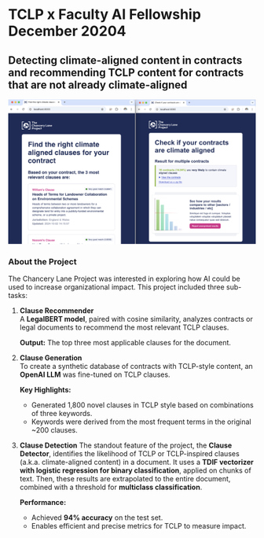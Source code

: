 # TCLP x Faculty AI Fellowship December 20204 
## Detecting climate-aligned content in contracts and recommending TCLP content for contracts that are not already climate-aligned
![Alt text](readme_image.png)

### About the Project
The Chancery Lane Project was interested in exploring how AI could be used to increase organizational impact. This project included three sub-tasks: 
1. **Clause Recommender**  
   A **LegalBERT model**, paired with cosine similarity, analyzes contracts or legal documents to recommend the most relevant TCLP clauses.  

   **Output:** The top three most applicable clauses for the document.

3. **Clause Generation**  
   To create a synthetic database of contracts with TCLP-style content, an **OpenAI LLM** was fine-tuned on TCLP clauses.  

   **Key Highlights:**
   - Generated 1,800 novel clauses in TCLP style based on combinations of three keywords.
   - Keywords were derived from the most frequent terms in the original ~200 clauses.

4. **Clause Detection**
   The standout feature of the project, the **Clause Detector**, identifies the likelihood of TCLP or TCLP-inspired clauses (a.k.a. climate-aligned content) in a document. It uses a **TDIF vectorizer with logistic regression for binary classification**, applied on chunks of text. Then, these results are extrapolated to the entire document, combined with a threshold for **multiclass classification**. 

   **Performance:**  
   - Achieved **94% accuracy** on the test set.  
   - Enables efficient and precise metrics for TCLP to measure impact.
